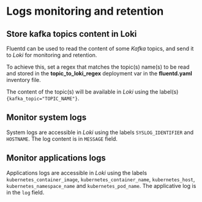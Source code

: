 # Logs monitoring and retention

## Store kafka topics content in Loki

Fluentd can be used to read the content of some *Kafka* topics, and send it to *Loki* for monitoring and retention.

To achieve this, set a regex that matches the topic(s) name(s) to be read and stored in the **topic_to_loki_regex** deployment var in the **fluentd.yaml** inventory file.

The content of the topic(s) will be available in *Loki* using the label(s) `{kafka_topic="TOPIC_NAME"}`.


## Monitor system logs

System logs are accessible in *Loki* using the labels `SYSLOG_IDENTIFIER` and `HOSTNAME`.
The log content is in `MESSAGE` field.

## Monitor applications logs

Applications logs are accessible in *Loki* using the labels `kubernetes_container_image`, `kubernetes_container_name`, `kubernetes_host`, `kubernetes_namespace_name` and `kubernetes_pod_name`.
The applicative log is in the `log` field.
